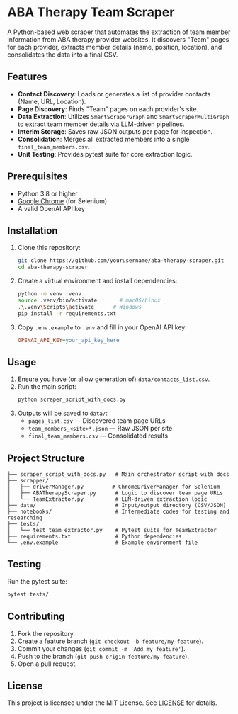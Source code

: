 # ABA Therapy Team Scraper

A Python-based web scraper that automates the extraction of team member information from ABA therapy provider websites. It discovers "Team" pages for each provider, extracts member details (name, position, location), and consolidates the data into a final CSV.

## Features

- **Contact Discovery**: Loads or generates a list of provider contacts (Name, URL, Location).
- **Page Discovery**: Finds "Team" pages on each provider's site.
- **Data Extraction**: Utilizes `SmartScraperGraph` and `SmartScraperMultiGraph` to extract team member details via LLM-driven pipelines.
- **Interim Storage**: Saves raw JSON outputs per page for inspection.
- **Consolidation**: Merges all extracted members into a single `final_team_members.csv`.
- **Unit Testing**: Provides pytest suite for core extraction logic.

## Prerequisites

- Python 3.8 or higher
- [Google Chrome](https://www.google.com/chrome/) (for Selenium)
- A valid OpenAI API key

## Installation

1. Clone this repository:
   ```bash
   git clone https://github.com/yourusername/aba-therapy-scraper.git
   cd aba-therapy-scraper
   ```
2. Create a virtual environment and install dependencies:
   ```bash
   python -m venv .venv
   source .venv/bin/activate       # macOS/Linux
   .\.venv\Scripts\activate      # Windows
   pip install -r requirements.txt
   ```
3. Copy `.env.example` to `.env` and fill in your OpenAI API key:
   ```ini
   OPENAI_API_KEY=your_api_key_here
   ```

## Usage

1. Ensure you have (or allow generation of) `data/contacts_list.csv`.
2. Run the main script:
   ```bash
   python scraper_script_with_docs.py
   ```
3. Outputs will be saved to `data/`:
   - `pages_list.csv` &mdash; Discovered team page URLs
   - `team_members_<site>*.json` &mdash; Raw JSON per site
   - `final_team_members.csv` &mdash; Consolidated results

## Project Structure

```
├── scraper_script_with_docs.py   # Main orchestrator script with docs
├── scrapper/
│   ├── driverManager.py         # ChromeDriverManager for Selenium
│   ├── ABATherapyScraper.py      # Logic to discover team page URLs
│   └── TeamExtractor.py          # LLM-driven extraction logic
├── data/                         # Input/output directory (CSV/JSON)
├── notebooks/                    # Intermediate codes for testing and researching
├── tests/
│   └── test_team_extractor.py    # Pytest suite for TeamExtractor
├── requirements.txt              # Python dependencies
└── .env.example                  # Example environment file
```

## Testing

Run the pytest suite:
```bash
pytest tests/
```

## Contributing

1. Fork the repository.
2. Create a feature branch (`git checkout -b feature/my-feature`).
3. Commit your changes (`git commit -m 'Add my feature'`).
4. Push to the branch (`git push origin feature/my-feature`).
5. Open a pull request.

## License

This project is licensed under the MIT License. See [LICENSE](LICENSE) for details.

